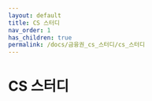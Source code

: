 ```yaml
---
layout: default
title: CS 스터디
nav_order: 1
has_children: true
permalink: /docs/금융권_cs_스터디/cs_스터디
---
```


# CS 스터디
